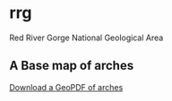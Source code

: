 # rrg

Red River Gorge National Geological Area

## A Base map of arches

[Download a GeoPDF of arches](basemap/RRGLayout.pdf)